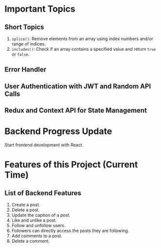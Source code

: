                 
# Important Topics
## Short Topics
1. `splice()`: Remove elements from an array using index numbers and/or range of indices.
2. `includes()`: Check if an array contains a specified value and return `true` or `false`.
## Error Handler
## User Authentication with JWT and Random API Calls
## Redux and Context API for State Management

# Backend Progress Update
Start frontend development with React.

# Features of this Project (Current Time)

## List of Backend Features
1. Create a post.
2. Delete a post.
3. Update the caption of a post.
4. Like and unlike a post.
5. Follow and unfollow users.
6. Followers can directly access the posts they are following.
7. Add comments to a post.
8. Delete a comment.